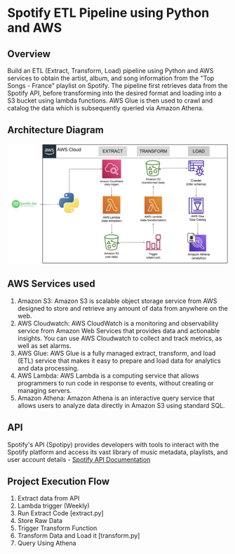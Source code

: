 # Spotify ETL Pipeline using Python and AWS

## Overview
Build an ETL (Extract, Transform, Load) pipeline using Python and AWS services to obtain the artist, album, and song information from the "Top Songs - France" playlist on Spotify. The pipeline first retrieves data from the Spotify API, before transforming into the desired format and loading into a S3 bucket using lambda functions. AWS Glue is then used to crawl and catalog the data which is subsequently queried via Amazon Athena.

## Architecture Diagram
<img src="Spotify ETL Architecture Diagram.png">

## AWS Services used
1. Amazon S3: Amazon S3 is scalable object storage service from AWS designed to store and retrieve any amount of data from anywhere on the web.
2. AWS Cloudwatch: AWS CloudWatch is a monitoring and observability service from Amazon Web Services that provides data and actionable insights. You can use AWS Cloudwatch to collect and track metrics, as well as set alarms.
3. AWS Glue: AWS Glue is a fully managed extract, transform, and load (ETL) service that makes it easy to prepare and load data for analytics and data processing.
4. AWS Lambda: AWS Lambda is a computing service that allows programmers to run code in response to events, without creating or managing servers.
5. Amazon Athena: Amazon Athena is an interactive query service that allows users to analyze data directly in Amazon S3 using standard SQL.

## API
Spotify's API (Spotipy) provides developers with tools to interact with the Spotify platform and access its vast library of music metadata, playlists, and user account details - [Spotify API Documentation](https://developer.spotify.com/documentation/web-api)

## Project Execution Flow
1. Extract data from API
2. Lambda trigger (Weekly)
3. Run Extract Code [extract.py]
4. Store Raw Data
5. Trigger Transform Function
6. Transform Data and Load it [transform.py]
7. Query Using Athena



